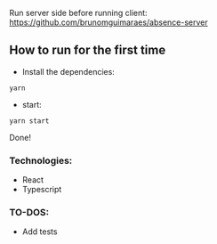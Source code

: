 Run server side before running client: https://github.com/brunomguimaraes/absence-server

## How to run for the first time
- Install the dependencies:

`yarn`

- start:

`yarn start`

Done!

### Technologies:
- React
- Typescript

### TO-DOS:
* Add tests
